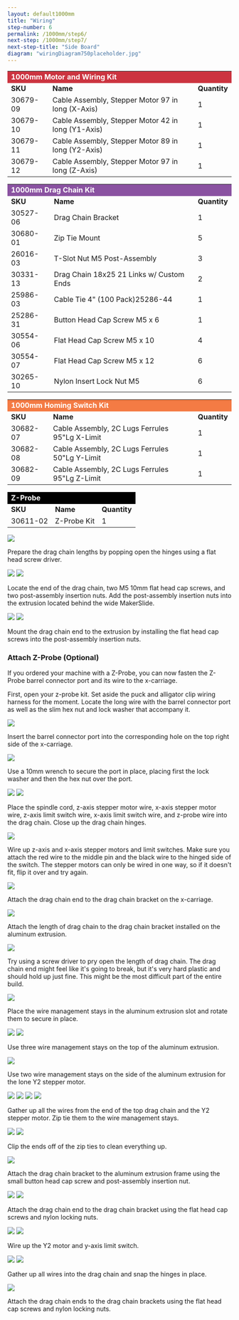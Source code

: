 ```yaml
---
layout: default1000mm
title: "Wiring"
step-number: 6
permalink: /1000mm/step6/
next-step: /1000mm/step7/
next-step-title: "Side Board"
diagram: "wiringDiagram750placeholder.jpg"
---
```

<table>
  <tr>
    <td style="color:#fff;background: #CC3440" colspan="3">
      <b>1000mm Motor and Wiring Kit</b>
    </td>
  </tr>
  <tr>
    <td>
      <b>SKU</b>
    </td>
    <td>
      <b>Name</b>
    </td>
    <td>
      <b>Quantity</b>
    </td>
  </tr>
  <tr>
    <td>
      30679-09
    </td>
    <td>
      Cable Assembly, Stepper Motor 97 in long (X-Axis)
    </td>
    <td>
      1
    </td>
  </tr>
  <tr>
    <td>
      30679-10
    </td>
    <td>
      Cable Assembly, Stepper Motor 42 in long (Y1-Axis)
    </td>
    <td>
      1
    </td>
  </tr>
  <tr>
    <td>
      30679-11
    </td>
    <td>
      Cable Assembly, Stepper Motor 89 in long (Y2-Axis)
    </td>
    <td>
      1
    </td>
  </tr>
  <tr>
    <td>
      30679-12
    </td>
    <td>
      Cable Assembly, Stepper Motor 97 in long (Z-Axis)
    </td>
    <td>
      1
    </td>
  </tr>
</table>
<table>
  <tr>
    <td style="color:#fff;background: #8A52A1" colspan="3">
      <b>1000mm Drag Chain Kit</b>
    </td>
  </tr>
  <tr>
    <td>
      <b>SKU</b>
    </td>
    <td>
      <b>Name</b>
    </td>
    <td>
      <b>Quantity</b>
    </td>
  </tr>
  <tr>
    <td>
      30527-06
    </td>
    <td>
      Drag Chain Bracket
    </td>
    <td>
      1
    </td>
  </tr>
  <tr>
    <td>
      30680-01
    </td>
    <td>
      Zip Tie Mount
    </td>
    <td>
      5
    </td>
  </tr>
  <tr>
    <td>
      26016-03
    </td>
    <td>
      T-Slot Nut M5 Post-Assembly
    </td>
    <td>
      3
    </td>
  </tr>
  <tr>
    <td>
      30331-13
    </td>
    <td>
      Drag Chain 18x25 21 Links w/ Custom Ends
    </td>
    <td>
      2
    </td>
  </tr>
  <tr>
    <td>
      25986-03
    </td>
    <td>
      Cable Tie 4" (100 Pack)25286-44
    </td>
    <td>
      1
    </td>
  </tr>
  <tr>
    <td>
      25286-31
    </td>
    <td>
      Button Head Cap Screw M5 x 6
    </td>
    <td>
      1
    </td>
  </tr>
  <tr>
    <td>
      30554-06
    </td>
    <td>
      Flat Head Cap Screw M5 x 10
    </td>
    <td>
      4
    </td>
  </tr>
  <tr>
    <td>
      30554-07
    </td>
    <td>
      Flat Head Cap Screw M5 x 12
    </td>
    <td>
      6
    </td>
  </tr>
  <tr>
    <td>
      30265-10
    </td>
    <td>
      Nylon Insert Lock Nut M5
    </td>
    <td>
      6
    </td>
  </tr>
</table>
<table>
  <tr>
    <td style="color:#fff;background: #F47B44" colspan="3">
      <b>1000mm Homing Switch Kit</b>
    </td>
  </tr>
  <tr>
    <td>
      <b>SKU</b>
    </td>
    <td>
      <b>Name</b>
    </td>
    <td>
      <b>Quantity</b>
    </td>
  </tr>
  <tr>
    <td>
      30682-07
    </td>
    <td>
      Cable Assembly, 2C Lugs Ferrules 95"Lg X-Limit
    </td>
    <td>
      1
    </td>
  </tr>
  <tr>
    <td>
      30682-08
    </td>
    <td>
      Cable Assembly, 2C Lugs Ferrules 50"Lg Y-Limit
    </td>
    <td>
      1
    </td>
  </tr>
  <tr>
    <td>
      30682-09
    </td>
    <td>
      Cable Assembly, 2C Lugs Ferrules 95"Lg Z-Limit
    </td>
    <td>
      1
    </td>
  </tr>
</table>
<table>
  <tr>
    <td style="color:#fff;background: #000" colspan="3">
      <b>Z-Probe</b>
    </td>
  </tr>
  <tr>
    <td>
      <b>SKU</b>
    </td>
    <td>
      <b>Name</b>
    </td>
    <td>
      <b>Quantity</b>
    </td>
  </tr>
  <tr>
    <td>
      30611-02
    </td>
    <td>
      Z-Probe Kit
    </td>
    <td>
      1
    </td>
  </tr>
</table>


<img src="./photo/jpfs_DSC2806.jpg">
<p>Prepare the drag chain lengths by popping open the hinges using a flat head screw driver.</p>
<img src="./photo/jpfs_DSC2812.jpg">
<img src="./photo/jpfs_DSC2834.jpg">
<p>Locate the end of the drag chain, two M5 10mm flat head cap screws, and two post-assembly insertion nuts. Add the post-assembly insertion nuts into the extrusion located behind the wide MakerSlide.</p>
<img src="./photo/P4220499jpg04.jpg">
<img src="./photo/jpfs_DSC2837.jpg">
<p>Mount the drag chain end to the extrusion by installing the flat head cap screws into the post-assembly insertion nuts.</p>

<!-- begin z-probe -->
<h3>Attach Z-Probe (Optional)</h3>
<p>If you ordered your machine with a Z-Probe, you can now fasten the Z-Probe barrel connector port and its wire to the x-carriage.</p>
<p>First, open your z-probe kit. Set aside the puck and alligator clip wiring harness for the moment. Locate the long wire with the barrel connector port as well as the slim hex nut and lock washer that accompany it.</p>
<img src="../../photo/jpfsPA140487.jpg">
<p>Insert the barrel connector port into the corresponding hole on the top right side of the x-carriage.</p>
<img src="../../photo/jpfsPA140482.jpg">
<p>Use a 10mm wrench to secure the port in place, placing first the lock washer and then the hex nut over the port.</p>
<img src="../../photo/jpfsPA140485.jpg">
<!-- end z-probe -->

<img src="./photo/jpfs_DSC2873.jpg">
<p>Place the spindle cord, z-axis stepper motor wire, x-axis stepper motor wire, z-axis limit switch wire, x-axis limit switch wire, and z-probe wire into the drag chain. Close up the drag chain hinges.</p>
<img src="./photo/jpfs_DSC2883.jpg">
<p>Wire up z-axis and x-axis stepper motors and limit switches.  Make sure you attach the red wire to the middle pin and the black wire to the hinged side of the switch.  The stepper motors can only be wired in one way, so if it doesn't fit, flip it over and try again.</p>
<img src="./photo/P4220500jpg05.jpg">
<p>Attach the drag chain end to the drag chain bracket on the x-carriage.</p>
<img src="./photo/P4220503jpg08.jpg">
<p>Attach the length of drag chain to the drag chain bracket installed on the aluminum extrusion.</p>
<img src="./photo/jpfs_DSC2902.jpg">
<p>Try using a screw driver to pry open the length of drag chain.  The drag chain end might feel like it's going to break, but it's very hard plastic and should hold up just fine.  This might be the most difficult part of the entire build.</p>
<img src="./photo/jpfs_DSC2916.jpg">
<p>Place the wire management stays in the aluminum extrusion slot and rotate them to secure in place.</p>
<img src="./photo/jpfs_DSC2918.jpg">
<img src="./photo/P4220504jpg09.jpg">
<p>Use three wire management stays on the top of the aluminum extrusion.</p>
<img src="./photo/P4220505jpg10.jpg">
<p>Use two wire management stays on the side of the aluminum extrusion for the lone Y2 stepper motor.</p>
<img src="./photo/P4220509jpg14.jpg">
<img src="./photo/P4220510jpg15.jpg">
<img src="./photo/P4220511jpg16.jpg">
<img src="./photo/P4220514jpg19.jpg">
<p>Gather up all the wires from the end of the top drag chain and the Y2 stepper motor. Zip tie them to the wire management stays.</p>
<img src="./photo/P4220519jpg24.jpg">
<img src="./photo/P4220521jpg26.jpg">
<p>Clip the ends off of the zip ties to clean everything up.</p>
<img src="./photo/jpfs_DSC2822.jpg">
<p>Attach the drag chain bracket to the aluminum extrusion frame using the small button head cap screw and post-assembly insertion nut.</p>
<img src="./photo/jpfs_DSC2924.jpg">
<img src="./photo/jpfs_DSC2926.jpg">
<p>Attach the drag chain end to the drag chain bracket using the flat head cap screws and nylon locking nuts.</p>
<img src="./photo/jpfs_DSC2927.jpg">
<img src="./photo/P4220523jpg28.jpg">
<p>Wire up the Y2 motor and y-axis limit switch.</p>
<img src="./photo/P4220527jpg32.jpg">
<img src="./photo/P4220530jpg35.jpg">
<p>Gather up all wires into the drag chain and snap the hinges in place.</p>
<img src="./photo/P4220536jpg41.jpg">
<p>Attach the drag chain ends to the drag chain brackets using the flat head cap screws and nylon locking nuts.</p>